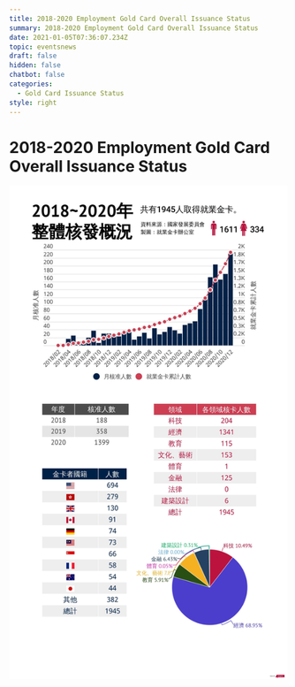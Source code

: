 ```yaml
---
title: 2018-2020 Employment Gold Card Overall Issuance Status
summary: 2018-2020 Employment Gold Card Overall Issuance Status
date: 2021-01-05T07:36:07.234Z
topic: eventsnews
draft: false
hidden: false
chatbot: false
categories:
  - Gold Card Issuance Status
style: right
---
```

# 2018-2020 Employment Gold Card Overall Issuance Status

![2018-2020 Employment Gold Card Overall Issuance Status](/cms-uploads/2018-2020-employment-gold-card-overall-issuance-status.jpg)